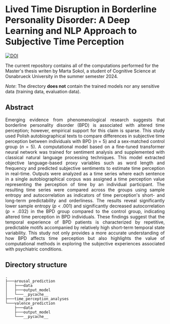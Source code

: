 # Lived Time Disruption in Borderline Personality Disorder: A Deep Learning and NLP Approach to Subjective Time Perception

[![DOI](https://zenodo.org/badge/773448922.svg)](https://zenodo.org/doi/10.5281/zenodo.11276478)

 The current repository contains all of the computations performed for the Master's thesis writen by Marta Sokol, 
a student of Cognitive Science at Osnabrueck University in the summer semester 2024.

*Note*: The directory **does not** contain the trained models nor any sensitive data (training data, evaluation data).

 ## Abstract
<p align="justify">
Emerging evidence from phenomenological research suggests that borderline personality disorder (BPD) is associated with altered time perception; however, empirical support for this claim is sparse. This study used Polish autobiographical texts to compare differences in subjective time perception between individuals with BPD (<i>n</i> = 5) and a sex-matched control group (<i>n</i> = 5). A computational model based on a fine-tuned transformer neural network was trained for sentiment analysis and supplemented with classical natural language processing techniques. This model extracted objective language-based proxy variables such as word length and frequency and predicted subjective sentiments to estimate time perception in real-time. Outputs were analyzed as a time series where each sentence in a single autobiographical corpus was assigned a time perception value representing the perception of time by an individual participant. The resulting time series were compared across the groups using sample entropy and autocorrelation as indicators of time perception's short- and long-term predictability and orderliness. The results reveal significantly lower sample entropy (<i>p</i> < .001) and significantly decreased autocorrelation (<i>p</i> = .032) in the BPD group compared to the control group, indicating altered time perception in BPD individuals. These findings suggest that the temporal experience of BPD patients is characterized by repetitive, predictable motifs accompanied by relatively high short-term temporal state variability. This study not only provides a more accurate understanding of how BPD affects time perception but also highlights the value of computational methods in exploring the subjective experiences associated with psychiatric conditions.
 </p>

 ## Directory structure
```
.
├───arousal_prediction
│   ├───data
│   ├───output_model
│   └───__pycache__
├───time_perception_analyses
└───valence_prediction
    ├───data
    ├───output_model
    └───__pycache__
```
